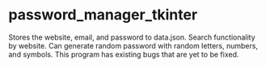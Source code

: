 # password_manager_tkinter
Stores the website, email, and password to data.json. Search functionality by website. Can generate random password with random letters, numbers, and symbols. This program has existing bugs that are yet to be fixed.
